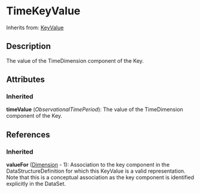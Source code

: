 
# TimeKeyValue

Inherits from: [KeyValue](KeyValue.md)



## Description

The value of the TimeDimension component of the Key.


## Attributes

### Inherited

**timeValue** (*ObservationalTimePeriod*): The value of the TimeDimension component of the Key.



## References

### Inherited

**valueFor** ([Dimension](Dimension.md) - 1): Association to the key component in the DataStructureDefinition for which this KeyValue is a valid representation. Note that this is a conceptual association as the key component is identified explicitly in the DataSet.




